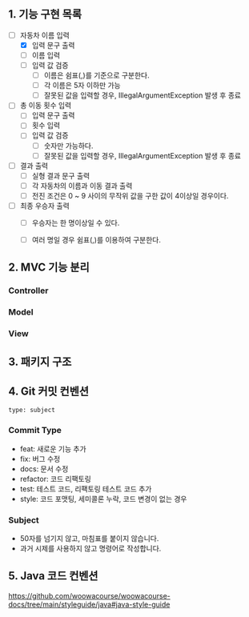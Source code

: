 ## 1. 기능 구현 목록

- [ ] 자동차 이름 입력
  - [x] 입력 문구 출력
  - [ ] 이름 입력
  - [ ] 입력 값 검증 
    - [ ] 이름은 쉼표(,)를 기준으로 구분한다.
    - [ ] 각 이름은 5자 이하만 가능
    - [ ] 잘못된 값을 입력할 경우, IllegalArgumentException 발생 후 종료 
- [ ] 총 이동 횟수 입력
  - [ ] 입력 문구 출력
  - [ ] 횟수 입력
  - [ ] 입력 값 검증
    - [ ] 숫자만 가능하다.
    - [ ] 잘못된 값을 입력할 경우, IllegalArgumentException 발생 후 종료
- [ ] 결과 출력
  - [ ] 실형 결과 문구 출력
  - [ ] 각 자동차의 이름과 이동 결과 출력
  - [ ] 전진 조건은 0 ~ 9 사이의 무작위 값을 구한 값이 4이상일 경우이다.
- [ ] 최종 우승자 출력
  - [ ] 우승자는 한 명이상일 수 있다.  
  - [ ] 여러 명일 경우 쉼표(,)를 이용하여 구분한다.     
     

## 2. MVC 기능 분리
### Controller

### Model

### View
     
## 3. 패키지 구조



## 4. Git 커밋 컨벤션
```
type: subject
```

### Commit Type
* feat: 새로운 기능 추가 
* fix: 버그 수정 
* docs: 문서 수정 
* refactor: 코드 리팩토링 
* test: 테스트 코드, 리팩토링 테스트 코드 추가 
* style: 코드 포맷팅, 세미콜론 누락, 코드 변경이 없는 경우

### Subject
* 50자를 넘기지 않고, 마침표를 붙이지 않습니다.
* 과거 시제를 사용하지 않고 명령어로 작성합니다.


## 5. Java 코드 컨벤션
https://github.com/woowacourse/woowacourse-docs/tree/main/styleguide/java#java-style-guide
